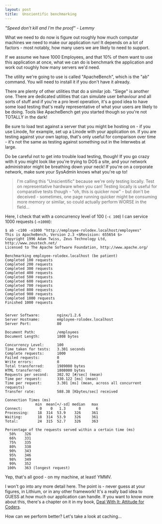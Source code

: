 ```yaml
---
layout: post
title:  Unscientific benchmarking
---
```


_"Speed don't kill and I'm the proof" - Lemmy_

What we need to do now is figure out roughly how much computar machines we need to make our application run! It depends on a lot of factors - most notably, how many users we are likely to need to support.

If we assume we have 1000 Employees, and that 10% of them want to use this application at once, what we can do is benchmark the application and work out roughly how many servers we'd need.

The utility we're going to use is called "ApacheBench", which is the "ab" command. You will need to install it if you don't have it already.

There are plenty of other utilities that do a similar job. "Siege" is another one. There are dedicated utilities that can simulate user behaviour and all sorts of stuff and if you're a pro level operation, it's a good idea to have some load testing that's really representative of what your users are likely to be doing. Tools like ApacheBench get you started though so you're not TOTALLY in the dark!

Be sure to load test against a server that you might be hosting on - if you use Linode, for example, set up a Linode with your application on. If you are testing against your own laptop, that's only useful for comparison over time - it's not the same as testing against something out in the Interwebs at large.

Do be careful not to get into trouble load testing, though! If you go crazy with it you might look like you're trying to DOS a site, and your network administrator might be breathing down your neck! If you're on a corporate network, make sure your SysAdmin knows what you're up to!

> I'm calling this "Unscientific" because we're only testing locally. Test on representative hardware when you can! Testing locally is useful for comparative tests though - "oh, this is quicker now" - but don't be deceived - sometimes, one page running quicker might be consuming more memory or similar, so could actually perform WORSE in the field...

Here, I check that with a concurrency level of 100 (`-c 100`) I can service 1000 requests (`-n1000`):

	$ ab -c100 -n1000 "http://employee-rolodex.localhost/employees"  
	This is ApacheBench, Version 2.3 <$Revision: 655654 $>
	Copyright 1996 Adam Twiss, Zeus Technology Ltd, http://www.zeustech.net/
	Licensed to The Apache Software Foundation, http://www.apache.org/

	Benchmarking employee-rolodex.localhost (be patient)
	Completed 100 requests
	Completed 200 requests
	Completed 300 requests
	Completed 400 requests
	Completed 500 requests
	Completed 600 requests
	Completed 700 requests
	Completed 800 requests
	Completed 900 requests
	Completed 1000 requests
	Finished 1000 requests


	Server Software:        nginx/1.2.6
	Server Hostname:        employee-rolodex.localhost
	Server Port:            80

	Document Path:          /employees
	Document Length:        1808 bytes

	Concurrency Level:      100
	Time taken for tests:   3.301 seconds
	Complete requests:      1000
	Failed requests:        0
	Write errors:           0
	Total transferred:      1989000 bytes
	HTML transferred:       1808000 bytes
	Requests per second:    302.92 [#/sec] (mean)
	Time per request:       330.122 [ms] (mean)
	Time per request:       3.301 [ms] (mean, across all concurrent requests)
	Transfer rate:          588.38 [Kbytes/sec] received

	Connection Times (ms)
				  min  mean[+/-sd] median   max
	Connect:        0    0   1.3      0       6
	Processing:    18  314  53.9    326     361
	Waiting:       18  314  53.9    326     361
	Total:         24  315  52.7    326     363

	Percentage of the requests served within a certain time (ms)
	  50%    326
	  66%    331
	  75%    335
	  80%    338
	  90%    343
	  95%    346
	  98%    349
	  99%    352
	 100%    363 (longest request)

Yep, that's all good - on my machine, at least! YMMV.

I won't go into any more detail here. The point is - never guess at your figures, in Lithium, or in any other framework! It's a really bad idea to GUESS at how much our application can handle. If you want to know more about this, there's a chapter on it in my book, [Deal With It: Attitude for Coders](https://leanpub.com/dealwithit).

How can we perform better? Let's take a look at caching...